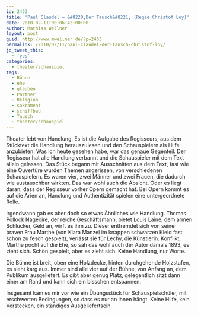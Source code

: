 ```yaml
---
id: 2453
title: 'Paul Claudel – &#8220;Der Tausch&#8221; (Regie Christof Loy)'
date: 2010-02-11T00:06:42+00:00
author: Mathias Wellner
layout: post
guid: http://www.mwellner.de/?p=2453
permalink: /2010/02/11/paul-claudel-der-tausch-christof-loy/
jd_tweet_this:
  - 'yes'
categories:
  - theater/schauspiel
tags:
  - Bühne
  - ehe
  - glauben
  - Partner
  - Religion
  - sakrament
  - schiffbau
  - Tausch
  - theater/schauspiel
---
```

Theater lebt von Handlung. Es ist die Aufgabe des Regisseurs, aus dem Stücktext die Handlung herauszulesen und den Schauspielern als Hilfe anzubieten. Was ich heute gesehen habe, war das genaue Gegenteil. Der Regisseur hat alle Handlung verbannt und die Schauspieler mit dem Text allein gelassen. Das Stück begann mit Ausschnitten aus dem Text, fast wie eine Ouvertüre wurden Themen angerissen, von verschiedenen Schauspielern. Es waren vier, zwei Männer und zwei Frauen, die dadurch wie austauschbar wirkten. Das war wohl auch die Absicht. Oder es liegt daran, dass der Regisseur vorher Opern gemacht hat. Bei Opern kommt es auf die Arien an, Handlung und Authentizität spielen eine untergeordnete Rolle. 

Irgendwann gab es aber doch so etwas Ähnliches wie Handlung. Thomas Pollock Nageoire, der reiche Geschäftsmann, bietet Louis Laine, dem armen Schlucker, Geld an, wirft es ihm zu. Dieser entfremdet sich von seiner braven Frau Marthe (von Klara Manzel im knappen schwarzen Kleid fast schon zu fesch gespielt), verlässt sie für Lechy, die Künstlerin. Konflikt, Marthe pocht auf die Ehe, so sah das wohl auch der Autor damals 1893, es zieht sich. Schön gespielt, aber es zieht sich. Keine Handlung, nur Worte. 

Die Bühne ist breit, oben eine Holzdecke, hinten durchgehende Holzstufen, es sieht karg aus. Immer sind alle vier auf der Bühne, von Anfang an, dem Publikum ausgeliefert. Es gibt aber genug Platz, gelegentlich sitzt dann einer am Rand und kann sich ein bisschen entspannen. 

Insgesamt kam es mir vor wie ein Übungsstück für Schauspielschüler, mit erschwerten Bedingungen, so dass es nur an ihnen hängt. Keine Hilfe, kein Verstecken, ein ständiges Ausgeliefertsein.